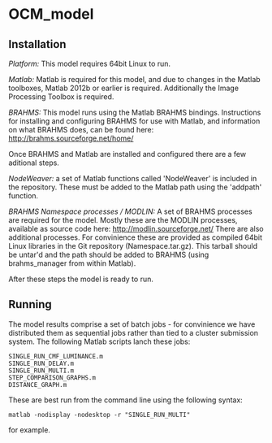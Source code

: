 # OCM_model

## Installation

*Platform:* This model requires 64bit Linux to run.

*Matlab:* Matlab is required for this model, and due to changes in the Matlab toolboxes, Matlab 2012b or earlier is required. Additionally the Image Processing Toolbox is required.

*BRAHMS:* This model runs using the Matlab BRAHMS bindings. Instructions for installing and configuring BRAHMS for use with Matlab, and information on what BRAHMS does, can be found here: 
http://brahms.sourceforge.net/home/

Once BRAHMS and Matlab are installed and configured there are a few aditional steps.

*NodeWeaver:* a set of Matlab functions called 'NodeWeaver' is included in the repository. These must be added to the Matlab path using the 'addpath' function.

*BRAHMS Namespace processes / MODLIN:* A set of BRAHMS processes are required for the model. Mostly these are the MODLIN processes, available as source code here:
http://modlin.sourceforge.net/
There are also additional processes. For convinience these are provided as compiled 64bit Linux libraries in the Git repository (Namespace.tar.gz). This tarball should be untar'd and the path should be added to BRAHMS (using brahms_manager from within Matlab).

After these steps the model is ready to run.

## Running

The model results comprise a set of batch jobs - for convinience we have distributed them as sequential jobs rather than tied to a cluster submission system. The following Matlab scripts lanch these jobs:

```
SINGLE_RUN_CMF_LUMINANCE.m
SINGLE_RUN_DELAY.m
SINGLE_RUN_MULTI.m
STEP_COMPARISON_GRAPHS.m
DISTANCE_GRAPH.m
```

These are best run from the command line using the following syntax:

```matlab -nodisplay -nodesktop -r "SINGLE_RUN_MULTI"```

for example.

